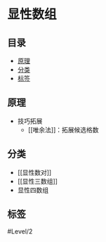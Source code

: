 # 显性数组
<!-- START doctoc generated TOC please keep comment here to allow auto update -->
<!-- DON'T EDIT THIS SECTION, INSTEAD RE-RUN doctoc TO UPDATE -->
## 目录

- [原理](#%E5%8E%9F%E7%90%86)
- [分类](#%E5%88%86%E7%B1%BB)
- [标签](#%E6%A0%87%E7%AD%BE)

<!-- END doctoc generated TOC please keep comment here to allow auto update -->

## 原理

- 技巧拓展
	- [[唯余法]]：拓展候选格数

## 分类

- [[显性数对]]
- [[显性三数组]]
- 显性四数组

## 标签

#Level/2
